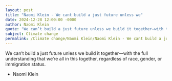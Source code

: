 ```yaml
---
layout: post
title: "Naomi Klein - We cant build a just future unless we"
date: 2024-12-28 12:00:00 -0000
author: Naomi Klein
quote: "We can’t build a just future unless we build it together—with the full understanding that we’re all in this together, regardless of race, gender, or immigration status."
subject: Climate change
permalink: /Climate change/Naomi Klein/Naomi Klein - We cant build a just future unless we
---
```


We can’t build a just future unless we build it together—with the full understanding that we’re all in this together, regardless of race, gender, or immigration status.

- Naomi Klein
